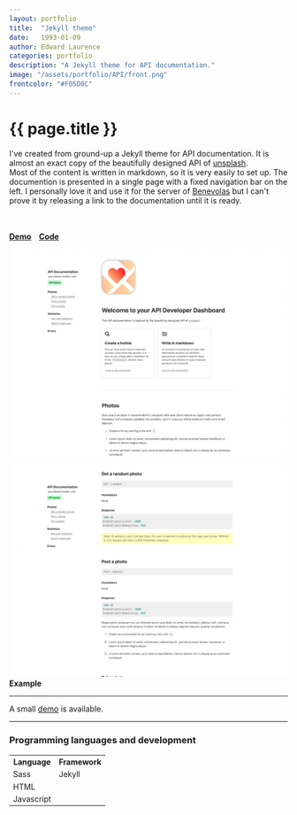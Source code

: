 ```yaml
---
layout: portfolio
title:  "Jekyll theme"
date:   1993-01-09
author: Edward Laurence
categories: portfolio
description: "A Jekyll theme for API documentation."
image: "/assets/portfolio/API/front.png"
frontcolor: "#F05D0C"
---
```


<div class="wrapper">



<h1>{{ page.title }}</h1>

I've created from ground-up a Jekyll theme for API documentation. It is almost an exact copy of the beautifully designed API of <a href="https://unsplash.com/documentation">unsplash</a>. 
<br>
Most of the content is written in markdown, so it is very easily to set up. The documention is presented in a single page with a fixed navigation bar on the left.
I personally love it and use it for the server of <a href="http://edwardlaurence.me/portfolio/1993/01/15/Benevolas.html">Benevolas</a> but I can't prove it by releasing a link to the documentation until it is ready.

<br><br>
<b class="gray-box" style="margin-right: 10px;"><a href="https://jekyll-theme-api-documentation.github.io">Demo</a></b> <b class="gray-box"><a href="https://github.com/laurencee9/jekyll-flat-api">Code</a></b>

</div> <!-- Wrapper -->


<div class="container">

<div class="screenshots-container">
<div class="row">
	<div class="col-sm-12 col-xs-12 screenshot-image ">
		<img class="with-shadow" src="/assets/portfolio/API/example1.png" >	
	</div>
	<div class="col-sm-12 col-xs-12 screenshot-image ">
		<img class="with-shadow" src="/assets/portfolio/API/example2.png" >	
	</div>
	<div class="col-sm-6 screenshot-meta">
		<b>Example</b>
		<hr class="small-line">
		<span class="screenshot-subtitle">A small <a href="https://jekyll-theme-api-documentation.github.io">demo</a> is available.  </span>
	</div>
</div> <!-- row -->
</div> <!-- screenshots-container -->
</div> <!-- Container -->

<hr>

<div class="wrapper">

<h3>Programming languages and development</h3>
<table cellspacing="0" cellpadding="0" class="table-about">
  <tr>
    <th>Language</th> <th>Framework</th>  
  </tr>
  <tr>
  	<td>Sass</td> <td>Jekyll</td>  
  </tr>
  <tr>
  	<td>HTML</td>
  </tr>
  <tr>
  	<td>Javascript</td>
  </tr>
</table>
</div>